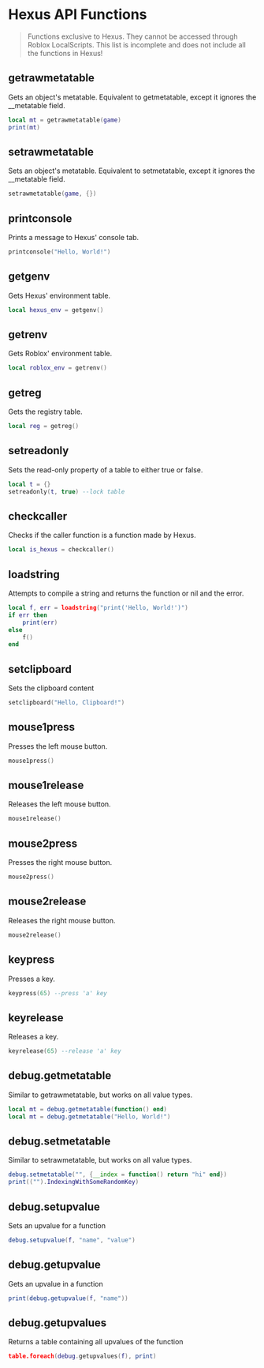 # Hexus API Functions

> Functions exclusive to Hexus. They cannot be accessed through Roblox LocalScripts.
> This list is incomplete and does not include all the functions in Hexus!

## getrawmetatable
Gets an object's metatable. Equivalent to getmetatable, except it ignores the __metatable field.
```lua
local mt = getrawmetatable(game)
print(mt)
```

## setrawmetatable
Sets an object's metatable. Equivalent to setmetatable, except it ignores the __metatable field.
```lua
setrawmetatable(game, {})
```

## printconsole
Prints a message to Hexus' console tab.
```lua
printconsole("Hello, World!")
```

## getgenv
Gets Hexus' environment table.
```lua
local hexus_env = getgenv()
```

## getrenv
Gets Roblox' environment table.
```lua
local roblox_env = getrenv()
```

## getreg
Gets the registry table.
```lua
local reg = getreg()
```

## setreadonly
Sets the read-only property of a table to either true or false.
```lua
local t = {}
setreadonly(t, true) --lock table
```

## checkcaller
Checks if the caller function is a function made by Hexus.
```lua
local is_hexus = checkcaller()
```

## loadstring
Attempts to compile a string and returns the function or nil and the error.
```lua
local f, err = loadstring("print('Hello, World!')")
if err then
	print(err)
else
	f()
end
```

## setclipboard
Sets the clipboard content
```lua
setclipboard("Hello, Clipboard!")
```

## mouse1press
Presses the left mouse button.
```lua
mouse1press()
```

## mouse1release
Releases the left mouse button.
```lua
mouse1release()
```

## mouse2press
Presses the right mouse button.
```lua
mouse2press()
```

## mouse2release
Releases the right mouse button.
```lua
mouse2release()
```

## keypress
Presses a key.
```lua
keypress(65) --press 'a' key
```

## keyrelease
Releases a key.
```lua
keyrelease(65) --release 'a' key
```

## debug.getmetatable
Similar to getrawmetatable, but works on all value types.
```lua
local mt = debug.getmetatable(function() end)
local mt = debug.getmetatable("Hello, World!")
```

## debug.setmetatable
Similar to setrawmetatable, but works on all value types.
```lua
debug.setmetatable("", {__index = function() return "hi" end})
print(("").IndexingWithSomeRandomKey)
```

## debug.setupvalue
Sets an upvalue for a function
```lua
debug.setupvalue(f, "name", "value")
```

## debug.getupvalue
Gets an upvalue in a function
```lua
print(debug.getupvalue(f, "name"))
```

## debug.getupvalues
Returns a table containing all upvalues of the function
```lua
table.foreach(debug.getupvalues(f), print)
```
